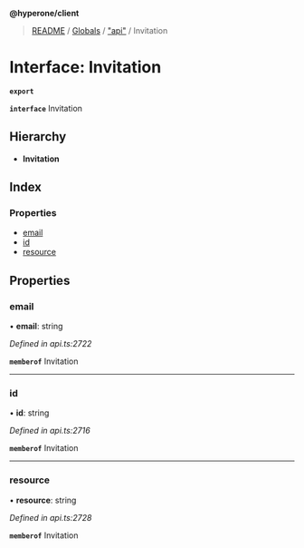 **@hyperone/client**

> [README](../README.md) / [Globals](../globals.md) / ["api"](../modules/_api_.md) / Invitation

# Interface: Invitation

**`export`** 

**`interface`** Invitation

## Hierarchy

* **Invitation**

## Index

### Properties

* [email](_api_.invitation.md#email)
* [id](_api_.invitation.md#id)
* [resource](_api_.invitation.md#resource)

## Properties

### email

•  **email**: string

*Defined in api.ts:2722*

**`memberof`** Invitation

___

### id

•  **id**: string

*Defined in api.ts:2716*

**`memberof`** Invitation

___

### resource

•  **resource**: string

*Defined in api.ts:2728*

**`memberof`** Invitation
